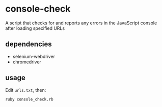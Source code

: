 # console-check
A script that checks for and reports any errors in the JavaScript console after loading specified URLs

## dependencies
- selenium-webdriver
- chromedriver

## usage
Edit `urls.txt`, then:
```
ruby console_check.rb
```
